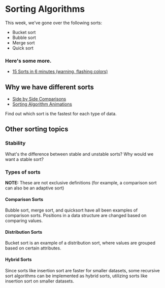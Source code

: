 # Sorting Algorithms

This week, we've gone over the following sorts:

* Bucket sort
* Bubble sort
* Merge sort
* Quick sort

### Here's some more.
* [15 Sorts in 6 minutes (warning, flashing colors)](https://www.youtube.com/watch?v=kPRA0W1kECg)

## Why we have different sorts

* [Side by Side Comparisons](https://www.youtube.com/watch?v=ZZuD6iUe3Pc)
* [Sorting Algorithm Animations](http://www.sorting-algorithms.com/)

Find out which sort is the fastest for each type of data.

## Other sorting topics

### Stability

What's the difference between stable and unstable sorts? Why would we want a stable sort?

### Types of sorts

**NOTE:** These are not exclusive definitions (for example, a comparison sort can also be an adaptive sort)

#### Comparison Sorts

Bubble sort, merge sort, and quicksort have all been examples of comparison sorts. Positions in a data structure are changed based on comparing values.

#### Distribution Sorts

Bucket sort is an example of a distribution sort, where values are grouped based on certain attributes.

#### Hybrid Sorts

Since sorts like insertion sort are faster for smaller datasets, some recursive sort algorithms can be implemented as hybrid sorts, utilizing sorts like insertion sort on smaller datasets.

